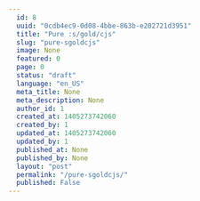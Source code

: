 ```yaml
---
  id: 8
  uuid: "0cdb4ec9-0d08-4bbe-863b-e202721d3951"
  title: "Pure :s/gold/cjs"
  slug: "pure-sgoldcjs"
  image: None
  featured: 0
  page: 0
  status: "draft"
  language: "en_US"
  meta_title: None
  meta_description: None
  author_id: 1
  created_at: 1405273742060
  created_by: 1
  updated_at: 1405273742060
  updated_by: 1
  published_at: None
  published_by: None
  layout: "post"
  permalink: "/pure-sgoldcjs/"
  published: False
---
```

